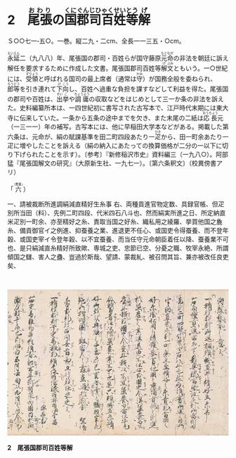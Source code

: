 # 2　<ruby>尾張<rp>(</rp><rt>おわり</rt><rp>)</rp></ruby>の<ruby>国<rp>(</rp><rt>くに</rt><rp>)</rp></ruby><ruby>郡<rp>(</rp><rt>ぐん</rt><rp>)</rp></ruby><ruby>司百<rp>(</rp><rt>じひゃく</rt><rp>)</rp></ruby><ruby>姓<rp>(</rp><rt>せい</rt><rp>)</rp></ruby><ruby>等<rp>(</rp><rt>とう</rt><rp>)</rp></ruby><ruby>解<rp>(</rp><rt>げ</rt><rp>)</rp></ruby>

Ｓ○○七一‐五○。一巻。縦二九・二cm、全長一一三五・○cm。

<ruby>永<rp>(</rp><rt>えい</rt><rp>)</rp></ruby><ruby>延<rp>(</rp><rt>えん</rt><rp>)</rp></ruby>二（九八八）年、尾張国の郡司・百姓らが国守藤原<ruby>元命<rp>(</rp><rt>もとなが</rt><rp>)</rp></ruby>の非法を朝廷に訴え解任を要求するために作成した文書。尾張国郡司百姓等<ruby>解<rp>(</rp><rt>げ</rt><rp>)</rp></ruby><ruby>文<rp>(</rp><rt>ぶみ</rt><rp>)</rp></ruby>ともいう。一○世紀には、<ruby>受領<rp>(</rp><rt>ずりょう</rt><rp>)</rp></ruby>と呼ばれる国司の最上席者（通常は<ruby>守<rp>(</rp><rt>かみ</rt><rp>)</rp></ruby>）が国務全般を委ねられ、<ruby>郎等<rp>(</rp><rt>ろうどう</rt><rp>)</rp></ruby>を引き連れて<ruby>下<rp>(</rp><rt>げ</rt><rp>)</rp></ruby><ruby>向<rp>(</rp><rt>こう</rt><rp>)</rp></ruby>し、百姓へ過重な負担を課すなどして利益を得た。尾張国の郡司や百姓は、<ruby>出<rp>(</rp><rt>すい</rt><rp>)</rp></ruby><ruby>挙<rp>(</rp><rt>こ</rt><rp>)</rp></ruby>や<ruby>調庸<rp>(</rp><rt>ちょうよう</rt><rp>)</rp></ruby>の収取などをはじめとして三一か条の非法を訴えた。史料編纂所本は、一四世紀初に書写された古写本で、江戸時代末期には東大寺に伝来していた。一条から五条の途中までを欠き、また末尾の二紙は<ruby>応長<rp>(</rp><rt>おうちょう</rt><rp>)</rp></ruby>元（一三一一）年の補写。古写本には、他に早稲田大学本などがある。掲載した第六条は、元命が、絹の賦課基準を田二町四段あたり一<ruby>疋<rp>(</rp><rt>ひき</rt><rp>)</rp></ruby>から、田一町余あたり一疋に増やしたことを訴える（絹の納入にあたっての換算価格が二分の一以下に切り下げられたことを示す）。〔参考〕『新修稲沢市史』資料編三（一九八○）。阿部猛『尾張国解文の研究』（大原新生社、一九七一）。〔第六条釈文〕（校異傍書アリ）

「<ruby>六<rp>(</rp><rt>（異筆」</rt><rp>)</rp></ruby>）

一、請被裁断所進調絹減直精好生糸事  右、両種貢進官物定数、具録官帳、但疋別所当田（料）、先例二町四段、代米四石八斗也、然而絹実所進之日、所定納直米疋別一町余、亦至精好之糸、責取当国之好糸、織私用之綾羅、挙買他国之麁糸、備貢御官イ之例進、抑蚕養之業、進退更不任心、或国吏令得蚕養、而不登年穀、或国吏宰イ令登年穀、以不宜蚕養、而当任守元命朝臣着任以降、蚕養業不可也、是只絹減直糸精好所致歟、専城之吏、忠節已空、分憂之職、牧宰永絶、所謂傾国之讎、害人之蠱、豈過於斯哉、望請、蒙裁糺、被召問其旨、兼亦被改任良吏矣、

<br/>

![Screenshot](../img/002.jpeg)

**2　尾張国郡司百姓等解**